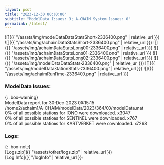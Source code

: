 ```yaml
---
layout: post
title: "2023-12-30 00:00:00"
subtitle: "ModelData Issues: 3; A-CHAIM System Issues: 0"
permalink: /latest/
---
```


![]({{ "/assets/img/modelDataDataStatsShort-2336400.png" | relative_url }})
![]({{ "/assets/img/achaimDataStatsShort-2336400.png" | relative_url }})
![]({{ "/assets/img/achaimDataStatsLong00-2336400.png" | relative_url }})
![]({{ "/assets/img/achaimDataStatsLong01-2336400.png" | relative_url }})
![]({{ "/assets/img/achaimDataStatsLong02-2336400.png" | relative_url }})
![]({{ "/assets/img/modelDataDataStats-2336400.png" | relative_url }})
![]({{ "/assets/img/modelDataStationStats-2336400.png" | relative_url }})
![]({{ "/assets/img/achaimRunTime-2336400.png" | relative_url }})


### ModelData Issues:  
  
{: .box-warning}  
 ModelData report for 30-Dec-2023 00:15:15   
 /home2/achaim1/A-CHAIM/modelData/2023/364/00/modelData.mat   
 0% of all possible stations for IONO were downloaded. x3047   
 0% of all possible stations for SENTINEL were downloaded. x767   
 0% of all possible stations for KARTVERKET were downloaded. x7268   
  


### Logs:  
  
{: .box-note}  
[Logs.zip]({{ "/assets/other/logs.zip" | relative_url }})  
[Log Info]({{ "/logInfo" | relative_url }})  
